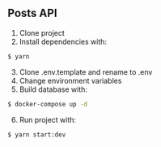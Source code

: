 ## Posts API

1. Clone project
2. Install dependencies with:
```bash
$ yarn
```
3. Clone .env.template and rename to .env 
4. Change environment variables
5. Build database with:

```bash
$ docker-compose up -d
```

6. Run project with:

```bash
$ yarn start:dev
```
